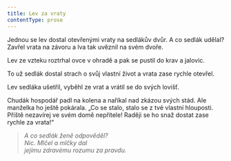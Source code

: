 ```yaml
---
title: Lev za vraty
contentType: prose
---
```


  

Jednou se lev dostal otevřenými vraty na sedlákův dvůr. A co sedlák udělal? Zavřel vrata na závoru a lva tak uvěznil na svém dvoře.

Lev ze vzteku roztrhal ovce v ohradě a pak se pustil do krav a jalovic.

To už sedlák dostal strach o svůj vlastní život a vrata zase rychle otevřel.

Lev sedláka ušetřil, vyběhl ze vrat a vrátil se do svých lovišť.

Chudák hospodář padl na kolena a naříkal nad zkázou svých stád. Ale manželka ho ještě pokárala. „Co se stalo, stalo se z tvé vlastní hlouposti. Příště nezavírej ve svém domě nepřítele! Raději se ho snaž dostat zase rychle za vrata!“

> _A co sedlák ženě odpověděl?  
> Nic. Mlčel a mlčky dal  
> jejímu zdravému rozumu za pravdu._
